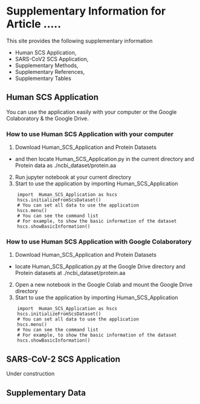 # Supplementary Information for Article .....
This site provides the following supplementary information
 * Human SCS Application,
 * SARS-CoV2 SCS Application,
 * Supplementary Methods,
 * Supplementary References,
 * Supplementary Tables

## Human SCS Application
You can use the application easily with your computer or the Google Colaboratory & the Google Drive.

### How to use Human SCS Application with your computer
1. Download Human_SCS_Application and Protein Datasets
  * and then locate Human_SCS_Application.py in the current directory and Protein data as ./ncbi_dataset/protein.aa  
2. Run jupyter notebook at your current directory
3. Start to use the application by importing Human_SCS_Application  
````python:
    import  Human_SCS_Application as hscs  
    hscs.initializeFromScsDataset()  
    # You can set all data to use the application   
    hscs.menu()
    # You can see the command list
    # For example, to show the basic information of the dataset
    hscs.showBasicInformation()
````

### How to use Human SCS Application with Google Colaboratory
1. Download Human_SCS_Application and Protein Datasets
  * locate Human_SCS_Application.py at the Google Drive directory and Protein datasets at ./ncbi_dataset/protein.aa 
2. Open a new notebook in the Google Colab and mount the Google Drive directory
3. Start to use the application by importing Human_SCS_Application  
````python:
    import  Human_SCS_Application as hscs  
    hscs.initializeFromScsDataset()  
    # You can set all data to use the application   
    hscs.menu()
    # You can see the command list
    # For example, to show the basic information of the dataset
    hscs.showBasicInformation()
````


## SARS-CoV-2 SCS Application    

Under construction

## Supplementary Data

